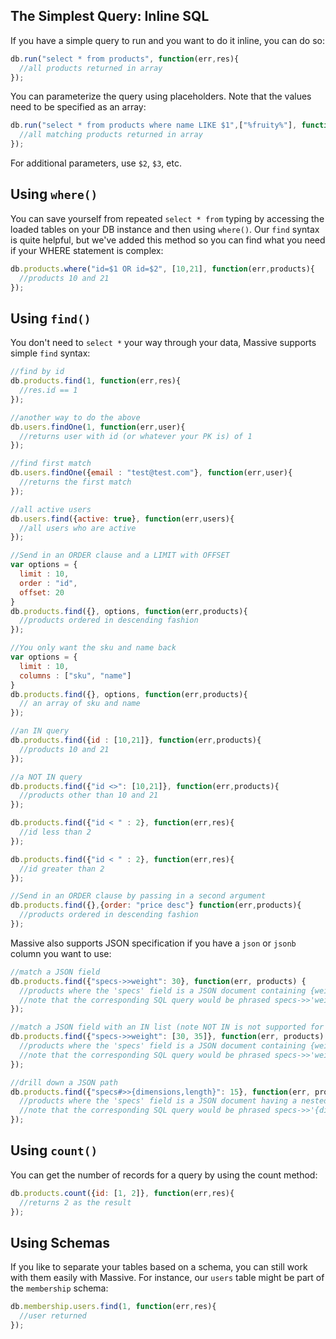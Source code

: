 ## The Simplest Query: Inline SQL

If you have a simple query to run and you want to do it inline, you can do so:

```js
db.run("select * from products", function(err,res){
  //all products returned in array
});
```

You can parameterize the query using placeholders. Note that the values need to be specified as an array:

```js
db.run("select * from products where name LIKE $1",["%fruity%"], function(err,res){
  //all matching products returned in array
});
```

For additional parameters, use `$2`, `$3`, etc.

## Using `where()`

You can save yourself from repeated `select * from` typing by accessing the loaded tables on your DB instance and then using `where()`. Our `find` syntax is quite helpful, but we've added this method so you can find what you need if your WHERE statement is complex:

```js
db.products.where("id=$1 OR id=$2", [10,21], function(err,products){
  //products 10 and 21
});
```

## Using `find()`

You don't need to `select *` your way through your data, Massive supports simple `find` syntax:

```js
//find by id
db.products.find(1, function(err,res){
  //res.id == 1
});

//another way to do the above
db.users.findOne(1, function(err,user){
  //returns user with id (or whatever your PK is) of 1
});

//find first match
db.users.findOne({email : "test@test.com"}, function(err,user){
  //returns the first match
});

//all active users
db.users.find({active: true}, function(err,users){
  //all users who are active
});

//Send in an ORDER clause and a LIMIT with OFFSET
var options = {
  limit : 10,
  order : "id",
  offset: 20
}
db.products.find({}, options, function(err,products){
  //products ordered in descending fashion
});

//You only want the sku and name back
var options = {
  limit : 10,
  columns : ["sku", "name"]
}
db.products.find({}, options, function(err,products){
  // an array of sku and name
});

//an IN query
db.products.find({id : [10,21]}, function(err,products){
  //products 10 and 21
});

//a NOT IN query
db.products.find({"id <>": [10,21]}, function(err,products){
  //products other than 10 and 21
});

db.products.find({"id < " : 2}, function(err,res){
  //id less than 2
});

db.products.find({"id < " : 2}, function(err,res){
  //id greater than 2
});

//Send in an ORDER clause by passing in a second argument
db.products.find({},{order: "price desc"} function(err,products){
  //products ordered in descending fashion
});
```

Massive also supports JSON specification if you have a `json` or `jsonb` column you want to use:

```js
//match a JSON field
db.products.find({"specs->>weight": 30}, function(err, products) {
  //products where the 'specs' field is a JSON document containing {weight: 30}
  //note that the corresponding SQL query would be phrased specs->>'weight'; Massive adds the quotes for you
});

//match a JSON field with an IN list (note NOT IN is not supported for JSON fields at this time)
db.products.find({"specs->>weight": [30, 35]}, function(err, products) {
  //products where the 'specs' field is a JSON document containing {weight: 30}
  //note that the corresponding SQL query would be phrased specs->>'weight'; Massive adds the quotes for you
});

//drill down a JSON path
db.products.find({"specs#>>{dimensions,length}": 15}, function(err, products) {
  //products where the 'specs' field is a JSON document having a nested 'dimensions' object containing {length: 15}
  //note that the corresponding SQL query would be phrased specs->>'{dimensions,length}'; Massive adds the quotes for you
});
```

## Using `count()`

You can get the number of records for a query by using the count method:

```js
db.products.count({id: [1, 2]}, function(err,res){
  //returns 2 as the result
});
```

## Using Schemas

If you like to separate your tables based on a schema, you can still work with them easily with Massive. For instance, our `users` table might be part of the `membership` schema:

```js
db.membership.users.find(1, function(err,res){
  //user returned
});
```


